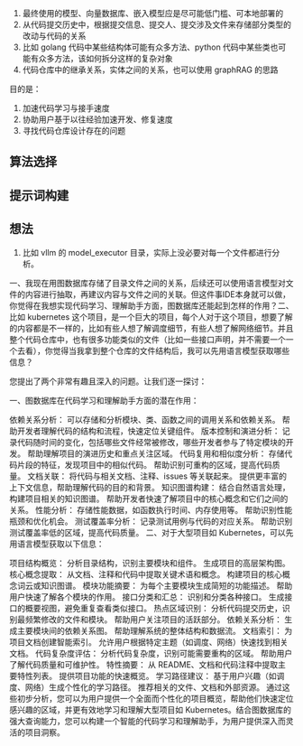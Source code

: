 1. 最终使用的模型、向量数据库、嵌入模型应是尽可能低门槛、可本地部署的
2. 从代码提交历史中，根据提交信息、提交人、提交涉及文件来存储部分类型的改动与代码的关系
3. 比如 golang 代码中某些结构体可能有众多方法、python 代码中某些类也可能有众多方法，该如何拆分这样的复杂对象
4. 代码仓库中的继承关系，实体之间的关系，也可以使用 graphRAG 的思路

目的是：
1. 加速代码学习与接手速度
2. 协助用户基于以往经验加速开发、修复速度
3. 寻找代码仓库设计存在的问题

## 算法选择

## 提示词构建


## 想法
1. 比如 vllm 的 model_executor 目录，实际上没必要对每一个文件都进行分析。




一、我现在用图数据库存储了目录文件之间的关系，后续还可以使用语言模型对文件的内容进行抽取，再建议内容与文件之间的关联。但这件事IDE本身就可以做，你觉得在我想实现代码学习、理解助手方面，图数据库还能起到怎样的作用？二、比如 kubernetes 这个项目，是一个巨大的项目，每个人对于这个项目，想要了解的内容都是不一样的，比如有些人想了解调度细节，有些人想了解网络细节。并且整个代码仓库中，也有很多功能类似的文件（比如一些接口声明，并不需要一个一个去看），你觉得当我拿到整个仓库的文件结构后，我可以先用语言模型获取哪些信息？

您提出了两个非常有趣且深入的问题。让我们逐一探讨：

一、图数据库在代码学习和理解助手方面的潜在作用：

依赖关系分析：
可以存储和分析模块、类、函数之间的调用关系和依赖关系。
帮助开发者理解代码的结构和流程，快速定位关键组件。
版本控制和演进分析：
记录代码随时间的变化，包括哪些文件经常被修改，哪些开发者参与了特定模块的开发。
帮助理解项目的演进历史和重点关注区域。
代码复用和相似度分析：
存储代码片段的特征，发现项目中的相似代码。
帮助识别可重构的区域，提高代码质量。
文档关联：
将代码与相关文档、注释、issues 等关联起来。
提供更丰富的上下文信息，帮助理解代码的目的和背景。
知识图谱构建：
结合自然语言处理，构建项目相关的知识图谱。
帮助开发者快速了解项目中的核心概念和它们之间的关系。
性能分析：
存储性能数据，如函数执行时间、内存使用等。
帮助识别性能瓶颈和优化机会。
测试覆盖率分析：
记录测试用例与代码的对应关系。
帮助识别测试覆盖率低的区域，提高代码质量。
二、对于大型项目如 Kubernetes，可以先用语言模型获取以下信息：

项目结构概览：
分析目录结构，识别主要模块和组件。
生成项目的高层架构图。
核心概念提取：
从文档、注释和代码中提取关键术语和概念。
构建项目的核心概念词云或知识图谱。
模块功能摘要：
为每个主要模块生成简短的功能描述。
帮助用户快速了解各个模块的作用。
接口分类和汇总：
识别和分类各种接口。
生成接口的概要视图，避免重复查看类似接口。
热点区域识别：
分析代码提交历史，识别最频繁修改的文件和模块。
帮助用户关注项目的活跃部分。
依赖关系分析：
生成主要模块间的依赖关系图。
帮助理解系统的整体结构和数据流。
文档索引：
为项目文档创建智能索引。
允许用户根据特定主题（如调度、网络）快速找到相关文档。
代码复杂度评估：
分析代码复杂度，识别可能需要重构的区域。
帮助用户了解代码质量和可维护性。
特性摘要：
从 README、文档和代码注释中提取主要特性列表。
提供项目功能的快速概览。
学习路径建议：
基于用户兴趣（如调度、网络）生成个性化的学习路径。
推荐相关的文件、文档和外部资源。
通过这些初步分析，您可以为用户提供一个全面而个性化的项目概览，帮助他们快速定位感兴趣的区域，并更有效地学习和理解大型项目如 Kubernetes。结合图数据库的强大查询能力，您可以构建一个智能的代码学习和理解助手，为用户提供深入而灵活的项目洞察。